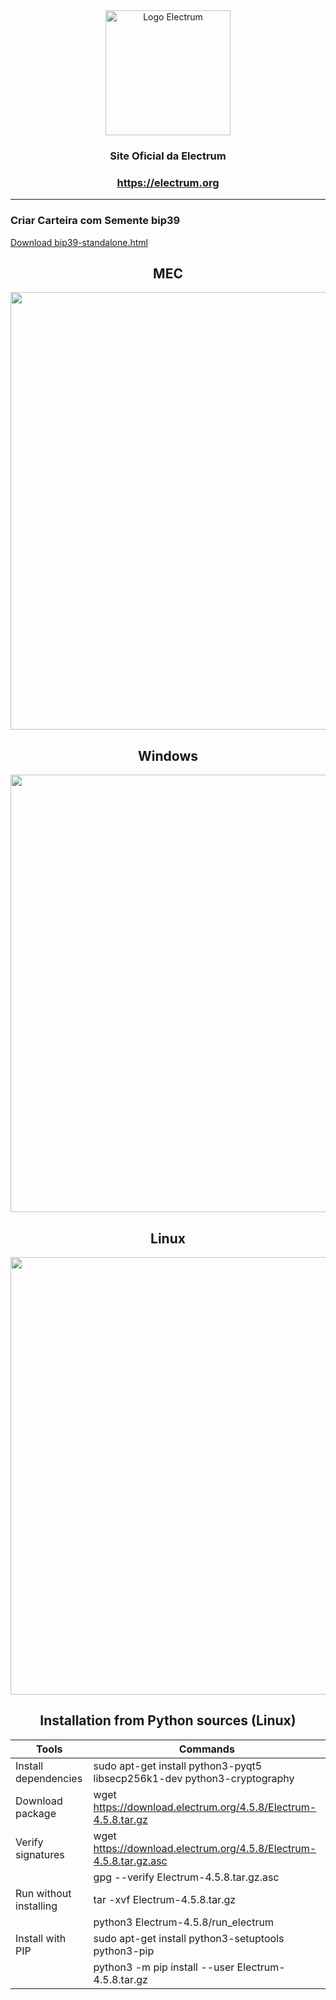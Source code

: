 <div align="center">
  <img src="https://electrum.org/logo/electrum_logo.png" alt="Logo Electrum" width="200">
  
  ### Site Oficial da Electrum 
  ### https://electrum.org
  
  <hr>
</div>

### Criar Carteira com Semente bip39 
[Download bip39-standalone.html](bip39/bip39-standalone.html)

<div align="center">
  
## MEC
<img src="https://miro.medium.com/max/3372/1*F8gZGJpRJGCPz0ehE8WG0A.png" width="700">

## Windows 
<img src="https://d1muf25xaso8hp.cloudfront.net/https%3A%2F%2Fff111e9e11da6c3e7a1ecd5bd3c1cfd7.cdn.bubble.io%2Ff1668813263821x476793944417596160%2Felectrumdesktop.webp" width="700">

## Linux
<img src="https://www.electrum.org/talks/lightning/png/electrum-screenshot.png" width="700">

## Installation from Python sources (Linux)

| Tools | Commands |
|---|---|
| Install dependencies   | sudo apt-get install python3-pyqt5 libsecp256k1-dev python3-cryptography |
| Download package       | wget https://download.electrum.org/4.5.8/Electrum-4.5.8.tar.gz |
| Verify signatures      | wget https://download.electrum.org/4.5.8/Electrum-4.5.8.tar.gz.asc |
|                        | gpg --verify Electrum-4.5.8.tar.gz.asc |
| Run without installing | tar -xvf Electrum-4.5.8.tar.gz |
|                        | python3 Electrum-4.5.8/run_electrum |
| Install with PIP       | sudo apt-get install python3-setuptools python3-pip |
|                        | python3 -m pip install --user Electrum-4.5.8.tar.gz |

</div>
